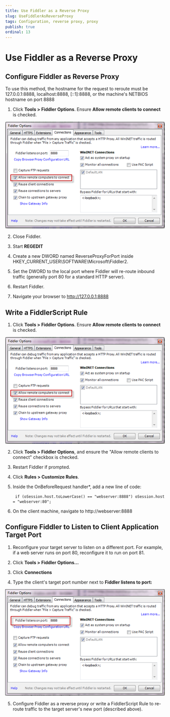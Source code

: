 ```yaml
---
title: Use Fiddler as a Reverse Proxy
slug: UseFiddlerAsReverseProxy
tags: Configuration, reverse proxy, proxy
publish: true
ordinal: 13
---
```


Use Fiddler as a Reverse Proxy
==============================

Configure Fiddler as Reverse Proxy
----------------------------------

To use this method, the hostname for the request to reroute must be  127.0.0.1:8888, localhost:8888, [::1]:8888, or the machine's NETBIOS hostname on port 8888

1. Click **Tools > Fiddler Options**. Ensure **Allow remote clients to connect** is checked. 

 ![Allow remote clients to connect][1]

2. Close Fiddler.

3. Start **REGEDIT**

4. Create a new DWORD named ReverseProxyForPort inside HKEY_CURRENT_USER\SOFTWARE\Microsoft\Fiddler2.

5. Set the DWORD to the local port where Fiddler will re-route inbound traffic (generally port 80 for a standard HTTP server).

6. Restart Fiddler.

7. Navigate your browser to http://127.0.0.1:8888

Write a FiddlerScript Rule
--------------------------

1. Click **Tools > Fiddler Options**. Ensure **Allow remote clients to connect** is checked. 

 ![Allow remote clients to connect][1]

2. Click **Tools > Fiddler Options**, and ensure the "Allow remote clients to connect" checkbox is checked. 

3. Restart Fiddler if prompted.

3. Click **Rules > Customize Rules**.

4. Inside the OnBeforeRequest handler*, add a new line of code:

		if (oSession.host.toLowerCase() == "webserver:8888") oSession.host = "webserver:80";

5. On the client machine, navigate to http://webserver:8888

Configure Fiddler to Listen to Client Application Target Port
-------------------------------------------------------------

1. Reconfigure your target server to listen on a different port. For example, if a web server runs on port 80, reconfigure it to run on port 81.  

2. Click **Tools > Fiddler Options...**

3. Click **Connections**

4. Type the client's target port number next to **Fiddler listens to port:**

 ![Fiddler listens to port][2]

5. Configure Fiddler as a reverse proxy or write a FiddlerScript Rule to re-route traffic to the target server's new port (described above).

[1]: ../../images/UseFiddlerAsReverseProxy/AllowRemoteComputersToConnect.png
[2]: ../../images/UseFiddlerAsReverseProxy/FiddlerListensOnPort.png
